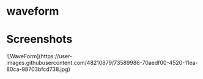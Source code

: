 # waveform
 
Screenshots
============

<div>
![WaveForm](https://user-images.githubusercontent.com/48210879/73589986-70aedf00-4520-11ea-80ca-98703bfcd738.jpg)
</div>

